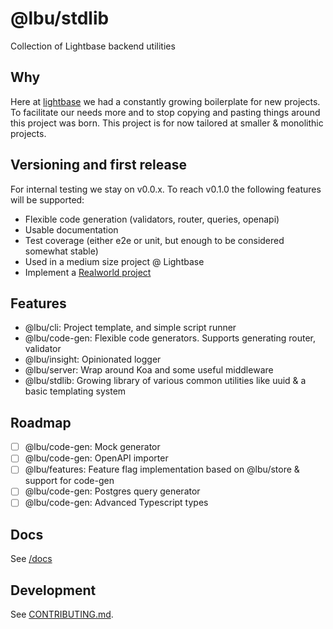 # @lbu/stdlib

Collection of Lightbase backend utilities

## Why

Here at [lightbase](https://lightbase.nl) we had a constantly growing
boilerplate for new projects. To facilitate our needs more and to stop copying
and pasting things around this project was born. This project is for now
tailored at smaller & monolithic projects.

## Versioning and first release

For internal testing we stay on v0.0.x. To reach v0.1.0 the following features
will be supported:

- Flexible code generation (validators, router, queries, openapi)
- Usable documentation
- Test coverage (either e2e or unit, but enough to be considered somewhat
  stable)
- Used in a medium size project @ Lightbase
- Implement a [Realworld project](https://github.com/gothinkster/realworld)

## Features

- @lbu/cli: Project template, and simple script runner
- @lbu/code-gen: Flexible code generators. Supports generating router, validator
- @lbu/insight: Opinionated logger
- @lbu/server: Wrap around Koa and some useful middleware
- @lbu/stdlib: Growing library of various common utilities like uuid & a basic
  templating system

## Roadmap

- [ ] @lbu/code-gen: Mock generator
- [ ] @lbu/code-gen: OpenAPI importer
- [ ] @lbu/features: Feature flag implementation based on @lbu/store & support
      for code-gen
- [ ] @lbu/code-gen: Postgres query generator
- [ ] @lbu/code-gen: Advanced Typescript types

## Docs

See [/docs](/docs/README.md)

## Development

See [CONTRIBUTING.md](/CONTRIBUTING.md).
